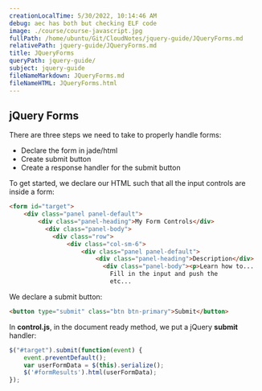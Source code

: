 ```yaml
---
creationLocalTime: 5/30/2022, 10:14:46 AM
debug: aec has both but checking ELF code
image: ./course/course-javascript.jpg
fullPath: /home/ubuntu/Git/CloudNotes/jquery-guide/JQueryForms.md
relativePath: jquery-guide/JQueryForms.md
title: JQueryForms
queryPath: jquery-guide/
subject: jquery-guide
fileNameMarkdown: JQueryForms.md
fileNameHTML: JQueryForms.html
---
```



<!-- toc -->
<!-- tocstop -->

## jQuery Forms

There are three steps we need to take to properly handle forms:

- Declare the form in jade/html
- Create submit button
- Create a response handler for the submit button

To get started, we declare our HTML such that all the input controls are inside a form:

```html
<form id="target">
    <div class="panel panel-default">
        <div class="panel-heading">My Form Controls</div>
          <div class="panel-body">
            <div class="row">
                <div class="col-sm-6">
                    <div class="panel panel-default">
                        <div class="panel-heading">Description</div>
                          <div class="panel-body"><p>Learn how to...
                            Fill in the input and push the
                            etc...
```

We declare a submit button:

```html
<button type="submit" class="btn btn-primary">Submit</button>
```

In **control.js**, in the document ready method, we put a jQuery **submit** handler:

```javascript
$("#target").submit(function(event) {
    event.preventDefault();
    var userFormData = $(this).serialize();
    $('#formResults').html(userFormData);
});
```
